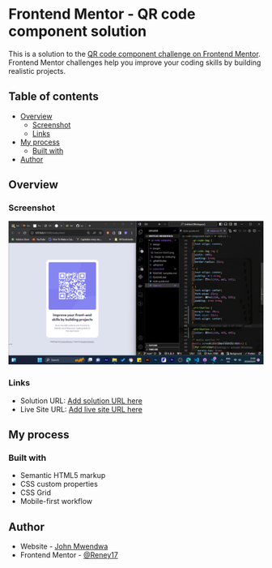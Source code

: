 # Frontend Mentor - QR code component solution

This is a solution to the [QR code component challenge on Frontend Mentor](https://www.frontendmentor.io/challenges/qr-code-component-iux_sIO_H). Frontend Mentor challenges help you improve your coding skills by building realistic projects.

## Table of contents

- [Overview](#overview)
  - [Screenshot](#screenshot)
  - [Links](#links)
- [My process](#my-process)
  - [Built with](#built-with)
- [Author](#author)

## Overview

### Screenshot

![project screenshot](images/Screenshot.png)

### Links

- Solution URL: [Add solution URL here](https://github.com/Reney17/qr-code-component-main.git)
- Live Site URL: [Add live site URL here]()

## My process

### Built with

- Semantic HTML5 markup
- CSS custom properties
- CSS Grid
- Mobile-first workflow

## Author

- Website - [John Mwendwa](https://johnmwendwa.vercel.app/)
- Frontend Mentor - [@Reney17](https://www.frontendmentor.io/profile/Reney17)
